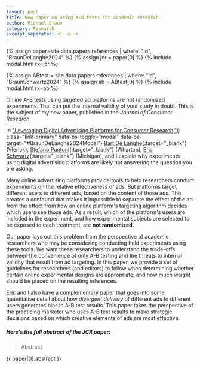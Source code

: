 ```yaml
---
layout: post
title: New paper on using A-B tests for academic research
author: Michael Braun
category: Research
excerpt_separator: <!--x-->
---
```


{% assign paper=site.data.papers.references | where:   "id", "BraunDeLanghe2024"  %}
{% assign jcr = paper[0] %}
{% include modal.html rx=jcr   %}


{% assign ABtest = site.data.papers.references | where:   "id", "BraunSchwartz2024"  %}
{% assign ab = ABtest[0] %}
{% include modal.html rx=ab   %}


Online A-B tests using targeted ad platforms are  not randomized experiments.  That can put the internal validity of your study in doubt.  This is the subject of my new paper, published in  the _Journal of Consumer Research_.


<!--x-->

In ["Leveraging Digital Advertising Platforms for Consumer Research,"](){: class="link-primary" data-bs-toggle="modal" data-bs-target="#BraunDeLanghe2024Modal"}  [Bart De Langhe](https://www.vlerick.com/en/find-faculty-and-experts/bart-de-langhe/){:target="_blank"}  (Vlerick),
[Stefano Puntoni](https://marketing.wharton.upenn.edu/profile/puntoni/){:target="_blank"}  (Wharton),  [Eric Schwartz](https://michiganross.umich.edu/faculty-research/faculty/eric-schwartz){:target="_blank"} (Michigan), and I explain why experiments using digital advertising platforms are likely not answering the question you are asking.


Many online advertising platforms provide tools to help researchers conduct experiments on the relative effectiveness of ads.  But  platforms target different users to different ads, based on the content of those ads.  This creates a confound that makes it impossible to separate the effect of the ad from the effect from how an online platform's targeting algorithm decides which users see those ads. As a result,  which of the platform's users are included in the experiment, and how experimental subjects are selected to be exposed to each treatment, are __not randomized__.

Our paper lays out this problem from the perspective of academic researchers who may be considering conducting field experiments using these tools.  We want these researchers to understand the trade-offs between the convenience of only A-B testing and the threats to internal validity that result from ad targeting.  In this paper, we provide a set of guidelines for researchers (and editors) to follow when determining whether certain online experimental designs are appropriate, and how much weight should be placed on the resulting inferences.

Eric and I also have  a <a class="link-primary" data-bs-toggle="modal" data-bs-target="#BraunSchwartz2024Modal"> complementary paper </a>  that goes into some quantitative  detail about how   _divergent delivery_ of different ads to different users generates bias in A-B test results. This paper takes the perspective of the practicing marketer who uses A-B test results to make strategic decisions based on which creative elements of ads are most effective.



#####  Here's the full abstract of the _JCR_ paper:

>  Abstract



{{  paper[0].abstract }}
